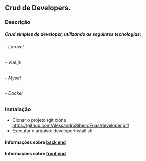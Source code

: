 ## Crud de Developers.

### Descrição
##### Crud simples de developer, utilizando as seguintes tecnologias:
###### - Laravel 
###### - Vue.js
###### - Mysql
###### - Docker

### Instalação
- Clonar o projeto (git clone https://github.com/AlessandroRibeiroFrias/developer.git)
- Executar o arquivo: developerInstall.sh

#### Informações sobre [back end](https://github.com/AlessandroRibeiroFrias/developer/tree/master/back-end)

#### Informações sobre [front end](https://github.com/AlessandroRibeiroFrias/developer/tree/master/front-end)